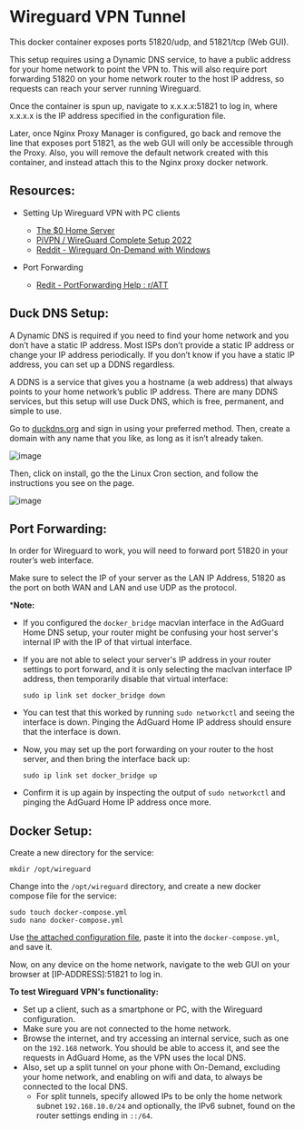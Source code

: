 # Wireguard VPN Tunnel

This docker container exposes ports 51820/udp, and 51821/tcp (Web GUI).  

This setup requires using a Dynamic DNS service, to have a public address for your home network to point the VPN to. This will also require port forwarding 51820 on your home network router to the host IP address, so requests can reach your server running Wireguard.  
  
Once the container is spun up, navigate to x.x.x.x:51821 to log in, where x.x.x.x is the IP address specified in the configuration file.   

Later, once Nginx Proxy Manager is configured, go back and remove the line that exposes port 51821, as the web GUI will only be accessible through the Proxy. Also, you will remove the default network created with this container, and instead attach this to the Nginx proxy docker network.  


## Resources:
* Setting Up Wireguard VPN with PC clients
  * [The $0 Home Server](https://youtu.be/IuRWqzfX1ik?si=pfoNZxvBvQwZNPMw&t=508)
  * [PiVPN / WireGuard Complete Setup 2022](https://www.crosstalksolutions.com/pivpn-wireguard-complete-setup-2022/#:~:text=In%20the%20WireGuard%20app%2C%20click,see%20devices%20on%20your%20network)
  * [Reddit - Wireguard On-Demand with Windows](https://www.reddit.com/r/WireGuard/comments/188a5ca/wireguard_ondemand_with_windows_my_solution/)
    
* Port Forwarding
  * [Redit - PortForwarding Help : r/ATT](https://www.reddit.com/r/ATT/comments/1aqffq8/portforwarding_help/)   


## Duck DNS Setup:

A Dynamic DNS is required if you need to find your home network and you don’t have a static IP address. Most ISPs don’t provide a static IP address or change your IP address periodically. If you don’t know if you have a static IP address, you can set up a DDNS regardless.

A DDNS is a service that gives you a hostname (a web address) that always points to your home network’s public IP address. There are many DDNS services, but this setup will use Duck DNS, which is free, permanent, and simple to use.  

Go to [duckdns.org](duckdns.org) and sign in using your preferred method. Then, create a domain with any name that you like, as long as it isn’t already taken.  

![image](https://github.com/user-attachments/assets/66a0f908-1178-4448-a2d9-64ec0b185d57)  

Then, click on install, go the the Linux Cron section, and follow the instructions you see on the page.  

![image](https://github.com/user-attachments/assets/ee91c4fc-5315-4aff-92fd-70f34e924191)  


## Port Forwarding:

In order for Wireguard to work, you will need to forward port 51820 in your router’s web interface.  

Make sure to select the IP of your server as the LAN IP Address, 51820 as the port on both WAN and LAN and use UDP as the protocol.  

***Note:**  
* If you configured the `docker_bridge` macvlan interface in the AdGuard Home DNS setup, your router might be confusing your host server's internal IP with the IP of that virtual interface.
* If you are not able to select your server's IP address in your router settings to port forward, and it is only selecting the maclvan interface IP address, then temporarily disable that virtual interface:

  ```
  sudo ip link set docker_bridge down
  ```

* You can test that this worked by running `sudo networkctl` and seeing the interface is down. Pinging the AdGuard Home IP address should ensure that the interface is down.  

* Now, you may set up the port forwarding on your router to the host server, and then bring the interface back up:  

  ```
  sudo ip link set docker_bridge up
  ```

* Confirm it is up again by inspecting the output of `sudo networkctl` and pinging the AdGuard Home IP address once more.  

   
## Docker Setup:  

Create a new directory for the service:

  ```
  mkdir /opt/wireguard
  ```  

Change into the `/opt/wireguard` directory, and create a new docker compose file for the service:

  ```
  sudo touch docker-compose.yml
  sudo nano docker-compose.yml 
  ```

Use [the attached configuration file](docker-compose.yml), paste it into the `docker-compose.yml`, and save it.  

Now, on any device on the home network, navigate to the web GUI on your browser at [IP-ADDRESS]:51821 to log in.  

**To test Wireguard VPN's functionality:** 
* Set up a client, such as a smartphone or PC, with the Wireguard configuration.
* Make sure you are not connected to the home network.
* Browse the internet, and try accessing an internal service, such as one on the `192.168` network. You should be able to access it, and see the requests in AdGuard Home, as the VPN uses the local DNS.
* Also, set up a split tunnel on your phone with On-Demand, excluding your home network, and enabling on wifi and data, to always be connected to the local DNS.
  * For split tunnels, specify allowed IPs to be only the home network subnet `192.168.10.0/24` and optionally, the IPv6 subnet, found on the router settings ending in `::/64`.

